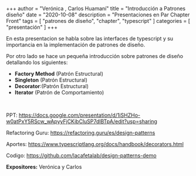 +++
author = "Verónica , Carlos Huamaní"
title = "Introducción a Patrones diseño"
date = "2020-10-08"
description = "Presentaciones en Par Chapter Front"
tags = [
    "patrones de diseño", "chapter", "typescript"
]
categories = [
    "presentación"
]
+++

En esta presentacion se habla sobre las interfaces de typescript y su importancia en la implementación de patrones de diseño.

Por otro lado se hace un pequeña introducción sobre patrones de diseño detallando los siguientes:

- **Factory Method** (Patrón Estructural)
- **Singleton** (Patrón Estructural)
- **Decorator**:(Patrón Estructural)
- **Iterator** (Patrón de Comportamiento)
 

<br/>

PPT:  https://docs.google.com/presentation/d/1iSHZHo-w0atPxY5RScw_wApyyFjCKibCluSP7dlBTpA/edit?usp=sharing

Refactoring Guru: https://refactoring.guru/es/design-patterns 

Aportes: https://www.typescriptlang.org/docs/handbook/decorators.html

Codigo: https://github.com/lacafetalab/design-patterns-demo

**Expositores:** Verónica y Carlos  

